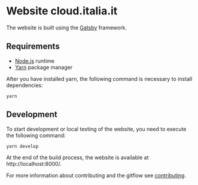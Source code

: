 # Website cloud.italia.it
The website is built using the [Gatsby](https://www.gatsbyjs.com/) framework.

## Requirements
- [Node.js](https://nodejs.org/it/) runtime
- [Yarn](https://yarnpkg.com/) package manager

After you have installed yarn, the following command is necessary to install dependencies:
```
yarn
```

## Development
To start development or local testing of the website, you need to execute the following command:
```
yarn develop
```
At the end of the build process, the website is available at http://localhost:8000/.

For more information about contributing and the gitflow see [contributing](CONTRIBUTING.md).
